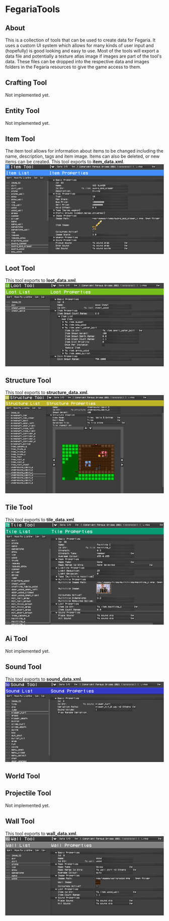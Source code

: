 # FegariaTools

## About

This is a collection of tools that can be used to create data for Fegaria. It uses a custom UI system which allows for many kinds of user input and (hopefully) is good looking and easy to use. Most of the tools will export a data file and potentially a texture atlas image if images are part of the tool's data. These files can be dropped into the respective data and images folders in the Fegaria resources to give the game access to them.

## Crafting Tool
Not implemented yet.
## Entity Tool
Not implemented yet.
## Item Tool
The item tool allows for information about items to be changed including the name, description, tags and item image. Items can also be deleted, or new items can be created. This tool exports to **item_data.xml**.
![Item Tool Screenshot](res/images/screenshots/item_tool_screenshot.png)
## Loot Tool
This tool exports to **loot_data.xml**.
![Loot Tool Screenshot](res/images/screenshots/loot_tool_screenshot.png)
## Structure Tool
This tool exports to **structure_data.xml**.
![Structure Tool Screenshot](res/images/screenshots/structure_tool_screenshot.png)
## Tile Tool
This tool exports to **tile_data.xml**.
![Tile Tool Screenshot](res/images/screenshots/tile_tool_screenshot.png)
## Ai Tool
Not implemented yet.
## Sound Tool
This tool exports to **sound_data.xml**.
![Sound Tool Screenshot](res/images/screenshots/sound_tool_screenshot.png)
## World Tool
## Projectile Tool
Not implemented yet.
## Wall Tool
This tool exports to **wall_data.xml**.
![Wall Tool Screenshot](res/images/screenshots/wall_tool_screenshot.png)
